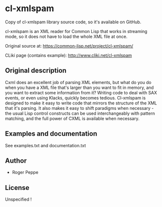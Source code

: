 # cl-xmlspam

Copy of cl-xmlspam library source code, so it's available on GitHub.

cl-xmlspam is an XML reader for Common Lisp that works in streaming mode, so it does not have to load the whole XML file at once.

Original source at:
https://common-lisp.net/project/cl-xmlspam/

CLiki page (contains example):
http://www.cliki.net/cl-xmlspam

## Original description

Cxml does an excellent job of parsing XML elements, but what do you do when you have a XML file that's larger than you want to fit in memory, and you want to extract some information from it? Writing code to deal with SAX events, or even using Klacks, quickly becomes tedious. Cl-xmlspam is designed to make it easy to write code that mirrors the structure of the XML that it's parsing. It also makes it easy to shift paradigms when necessary - the usual Lisp control constructs can be used interchangeably with pattern matching, and the full power of CXML is available when necessary. 

## Examples and documentation

See examples.txt and documentation.txt

## Author

* Roger Peppe

## License

Unspecified !
